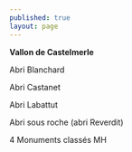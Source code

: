 ```yaml
---
published: true
layout: page
---
```



**Vallon de Castelmerle**

Abri Blanchard

Abri Castanet

Abri Labattut

Abri sous roche (abri Reverdit)

4 Monuments classés MH
